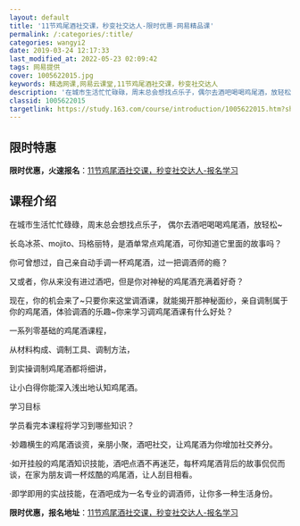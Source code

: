 ```yaml
---
layout: default
title: '11节鸡尾酒社交课，秒变社交达人-限时优惠-网易精品课'
permalink: /:categories/:title/
categories: wangyi2
date: 2019-03-24 12:17:33
last_modified_at: 2022-05-23 02:09:42
tags: 网易提供
cover: 1005622015.jpg
keywords: 精选网课,网易云课堂,11节鸡尾酒社交课，秒变社交达人
description: '在城市生活忙忙碌碌，周末总会想找点乐子，偶尔去酒吧喝喝鸡尾酒，放轻松~长岛冰茶、mojito、玛格丽特，是酒单常点鸡尾酒'
classid: 1005622015
targetlink: https://study.163.com/course/introduction/1005622015.htm?share=1&shareId=1025206652&utm_campaign=share&utm_medium=iphoneShare&utm_source=&utm_u=1025206652
---
```


## 限时特惠

**限时优惠，火速报名**：[11节鸡尾酒社交课，秒变社交达人-报名学习](https://study.163.com/course/introduction/1005622015.htm?share=1&shareId=1025206652&utm_campaign=share&utm_medium=iphoneShare&utm_source=&utm_u=1025206652)

## 课程介绍

在城市生活忙忙碌碌，周末总会想找点乐子， 偶尔去酒吧喝喝鸡尾酒，放轻松~ 

长岛冰茶、mojito、玛格丽特，是酒单常点鸡尾酒，可你知道它里面的故事吗？ 

你可曾想过，自己亲自动手调一杯鸡尾酒，过一把调酒师的瘾？

又或者，你从来没有进过酒吧，但是你对神秘的鸡尾酒充满着好奇？

现在，你的机会来了~只要你来这堂调酒课，就能揭开那神秘面纱，亲自调制属于你的鸡尾酒，体验调酒的乐趣~你来学习调鸡尾酒课有什么好处？

一系列零基础的鸡尾酒课程，

从材料构成、调制工具、调制方法，

到实操调制鸡尾酒都将细讲，

让小白得你能深入浅出地认知鸡尾酒。



学习目标

学员看完本课程将学习到哪些知识？

·妙趣横生的鸡尾酒谈资，亲朋小聚，酒吧社交，让鸡尾酒为你增加社交养分。

·如开挂般的鸡尾酒知识技能，酒吧点酒不再迷茫，每杯鸡尾酒背后的故事侃侃而谈，在家为朋友调一杯炫酷的鸡尾酒，让人刮目相看。

·即学即用的实战技能，在酒吧成为一名专业的调酒师，让你多一种生活身份。

**限时优惠，报名地址**：[11节鸡尾酒社交课，秒变社交达人-报名学习](https://study.163.com/course/introduction/1005622015.htm?share=1&shareId=1025206652&utm_campaign=share&utm_medium=iphoneShare&utm_source=&utm_u=1025206652)

